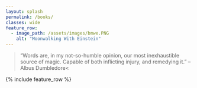 ```yaml
---
layout: splash
permalink: /books/
classes: wide
feature_row:
  - image_path: /assets/images/bmwe.PNG
    alt: "Moonwalking With Einstein"  
---
```

<style>
body {
  background-image: "/assets/images/shefl.jpg"
  background-repeat: no-repeat;
  background-attachment: fixed;
  background-size: 100% 100%;
}
</style>
> “Words are, in my not-so-humble opinion, our most inexhaustible source of magic. Capable of both inflicting injury, and remedying it.” – Albus Dumbledore<


<body>
{% include feature_row %}
</body>
